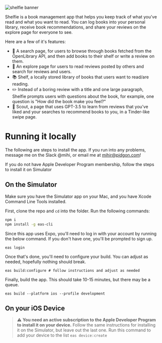 
![shelfie banner](https://github.com/user-attachments/assets/ec9ac4ad-76cf-48cf-b5c9-edbab80e992a)


Shelfie is a book management app that helps you keep track of what you’ve read and what you want to read. You can log books into your personal library, receive book recommendations, and share your reviews on the explore page for everyone to see.

Here are a few of it's features:
- 🔎 A search page, for users to browse through books fetched from the OpenLibrary API, and then add books to their shelf or write a review on them.
- 🔭 An explore page for users to read reviews posted by others and search for reviews and users.
- 📚 Shelf, a locally stored library of books that users want to read/are reading.
- ✏️ Instead of a boring review with a title and one large paragraph, Shelfie prompts users with questions about the book, for example, one question is "How did the book make you feel?"
- 🔮 Scout, a page that uses GPT-3.5 to learn from reviews that you've liked and your searches to recommend books to you, in a Tinder-like swipe page.

# Running it locally
The following are steps to install the app. If you run into any problems, message me on the Slack @mihi, or email me at mihir@pidgon.com!

If you do not have Apple Developer Program membership, follow the steps to install it on Simulator
## On the Simulator
Make sure you have the Simulator app on your Mac, and you have Xcode Command Line Tools installed.

First, clone the repo and `cd` into the folder. Run the following commands:
```bash
npm i
npm install -g eas-cli
```
Since this app uses Expo, you'll need to log in with your account by running the below command. If you don't have one, you'll be prompted to sign up.
```
eas login
```
Once that's done, you'll need to configure your build. You can adjust as needed, hopefully nothing should break. 
```
eas build:configure # follow instructions and adjust as needed
```
Finally, build the app. This should take 10-15 minutes, but there may be a queue.

```
eas build --platform ios --profile development
```

## On your iOS Device
> :warning: **You need an active subscription to the Apple Developer Program to install it on your device.**
Follow the same instructions for installing it on the Simulator, but leave out the last one.
Run this command to add your device to the list
```eas device:create```

